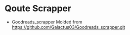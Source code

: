# Qoute Scrapper
- Goodreads_scrapper
Molded from https://github.com/Galactus03/Goodreads_scrapper.git